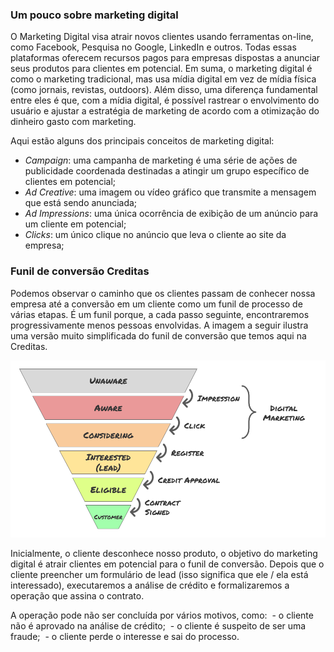 ### Um pouco sobre marketing digital

O Marketing Digital visa atrair novos clientes usando ferramentas on-line, como Facebook, Pesquisa no Google, LinkedIn e outros. Todas essas plataformas oferecem recursos pagos para empresas dispostas a anunciar seus produtos para clientes em potencial. Em suma, o marketing digital é como o marketing tradicional, mas usa mídia digital em vez de mídia física (como jornais, revistas, outdoors). Além disso, uma diferença fundamental entre eles é que, com a mídia digital, é possível rastrear o envolvimento do usuário e ajustar a estratégia de marketing de acordo com a otimização do dinheiro gasto com marketing.

Aqui estão alguns dos principais conceitos de marketing digital:

 - *Campaign*: uma campanha de marketing é uma série de ações de publicidade coordenada destinadas a atingir um grupo específico de clientes em potencial;
 - *Ad Creative*: uma imagem ou vídeo gráfico que transmite a mensagem que está sendo anunciada;
 - *Ad Impressions*: uma única ocorrência de exibição de um anúncio para um cliente em potencial;
 - *Clicks*: um único clique no anúncio que leva o cliente ao site da empresa;

### Funil de conversão Creditas

Podemos observar o caminho que os clientes passam de conhecer nossa empresa até a conversão em um cliente como um funil de processo de várias etapas. É um funil porque, a cada passo seguinte, encontraremos progressivamente menos pessoas envolvidas. A imagem a seguir ilustra uma versão muito simplificada do funil de conversão que temos aqui na Creditas.

![conversion_funnel](conversion_funnel.png)

Inicialmente, o cliente desconhece nosso produto, o objetivo do marketing digital é atrair clientes em potencial para o funil de conversão. Depois que o cliente preencher um formulário de lead (isso significa que ele / ela está interessado), executaremos a análise de crédito e formalizaremos a operação que assina o contrato.

A operação pode não ser concluída por vários motivos, como:
 - o cliente não é aprovado na análise de crédito;
 - o cliente é suspeito de ser uma fraude;
 - o cliente perde o interesse e sai do processo.
